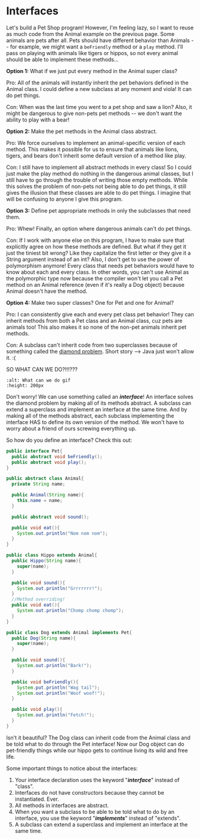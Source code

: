 Interfaces
==========

Let's build a Pet Shop program! However, I'm feeling lazy, so I want to reuse as much code from the Animal example on the previous page. Some animals are pets after all. Pets should have different behavior than Animals -- for example, we might want a `beFriendly` method or a `play` method. I'll pass on playing with animals like tigers or hippos, so not every animal should be able to implement these methods...

**Option 1:** What if we just put every method in the Animal super class?

Pro: All of the animals will instantly inherit the pet behaviors defined in the Animal class. I could define a new subclass at any moment and viola! It can do pet things.

Con: When was the last time you went to a pet shop and saw a lion? Also, it might be dangerous to give non-pets pet methods -- we don't want the ability to play with a bear!

**Option 2:** Make the pet methods in the Animal class abstract.

Pro: We force ourselves to implement an animal-specific version of each method. This makes it possible for us to ensure that animals like lions, tigers, and bears don't inherit some default version of a method like play.

Con: I still have to implement all abstract methods in every class! So I could just make the play method do nothing in the dangerous animal classes, but I still have to go through the trouble of writing those empty methods. While this solves the problem of non-pets not being able to do pet things, it still gives the illusion that these classes are able to do pet things. I imagine that will be confusing to anyone I give this program.

**Option 3:** Define pet appropriate methods in only the subclasses that need them.

Pro: Whew! Finally, an option where dangerous animals can't do pet things.

Con: If I work with anyone else on this program, I have to make sure that explicitly agree on how these methods are defined. But what if they get it just the tiniest bit wrong? Like they capitalize the first letter or they give it a String argument instead of an int? Also, I don't get to use the power of polymorphism anymore! Every class that needs pet behaviors would have to know about each and every class. In other words, you can't use Animal as the polymorphic type now because the compiler won't let you call a Pet method on an Animal reference (even if it's really a Dog object) because Animal doesn't have the method.

**Option 4:** Make two super classes? One for Pet and one for Animal?

Pro: I can consistently give each and every pet class pet behavior! They can inherit methods from both a Pet class and an Animal class, cuz pets are animals too! This also makes it so none of the non-pet animals inherit pet methods.

Con: A subclass can't inherit code from two superclasses because of something called the [diamond problem](https://www.tutorialspoint.com/what-is-diamond-problem-in-case-of-multiple-inheritance-in-java).  Short story --> Java just won't allow it. :(

SO WHAT CAN WE DO?!!!???

```{image} https://media4.giphy.com/media/3og0ISDmwZW0z7W7HW/200.gif
:alt: What can we do gif
:height: 200px
```
Don't worry! We can use something called an ***interface***! An interface solves the diamond problem by making all of its methods abstract. A subclass can extend a superclass and implement an interface at the same time. And by making all of the methods abstract, each subclass implementing the interface HAS to define its own version of the method. We won't have to worry about a friend of ours screwing everything up.

So how do you define an interface? Check this out:

```java
public interface Pet{
  public abstract void beFriendly();
  public abstract void play();
}
```

```java
public abstract class Animal{
  private String name;

  public Animal(String name){
    this.name = name;
  }

  public abstract void sound();

  public void eat(){
    System.out.println("Nom nom nom");
  }
}
```
```java
public class Hippo extends Animal{
  public Hippo(String name){
    super(name);
  }

  public void sound(){
    System.out.println("Grrrrrrr!");
  }
  //Method overriding!
  public void eat(){
    System.out.println("Chomp chomp chomp");
  }
}
```
```java
public class Dog extends Animal implements Pet{
  public Dog(String name){
    super(name);
  }

  public void sound(){
    System.out.println("Bark!");
  }

  public void beFriendly(){
    System.put.println("Wag tail");
    System.out.println("Woof woof!");
  }

  public void play(){
    System.out.println("Fetch!");
  }
}
```

Isn't it beautiful? The Dog class can inherit code from the Animal class and be told what to do through the Pet interface! Now our Dog object can do pet-friendly things while our hippo gets to continue living its wild and free life.

Some important things to notice about the interfaces:
1. Your interface declaration uses the keyword "***interface***" instead of "class".
2. Interfaces do not have constructors because they cannot be instantiated. Ever.
3. All methods in interfaces are abstract.
4. When you want a subclass to be able to be told what to do by an interface, you use the keyword "***implements***" instead of "extends".
5. A subclass can extend a superclass and implement an interface at the same time.
